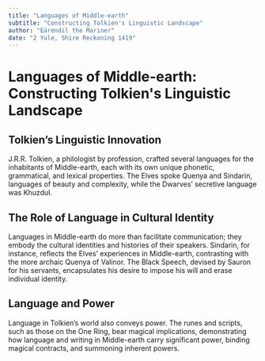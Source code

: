 ```yaml
---
title: "Languages of Middle-earth"
subtitle: "Constructing Tolkien's Linguistic Landscape"
author: "Eärendil the Mariner"
date: "2 Yule, Shire Reckoning 1419"
---
```


# Languages of Middle-earth: Constructing Tolkien's Linguistic Landscape

## Tolkien’s Linguistic Innovation
J.R.R. Tolkien, a philologist by profession, crafted several languages for the inhabitants of Middle-earth, each with its own unique phonetic, grammatical, and lexical properties. The Elves spoke Quenya and Sindarin, languages of beauty and complexity, while the Dwarves’ secretive language was Khuzdul.

## The Role of Language in Cultural Identity
Languages in Middle-earth do more than facilitate communication; they embody the cultural identities and histories of their speakers. Sindarin, for instance, reflects the Elves’ experiences in Middle-earth, contrasting with the more archaic Quenya of Valinor. The Black Speech, devised by Sauron for his servants, encapsulates his desire to impose his will and erase individual identity.

## Language and Power
Language in Tolkien’s world also conveys power. The runes and scripts, such as those on the One Ring, bear magical implications, demonstrating how language and writing in Middle-earth carry significant power, binding magical contracts, and summoning inherent powers.
